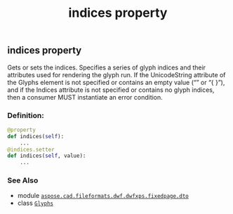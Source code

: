 ﻿---
title: indices property
second_title: Aspose.CAD for Python via .NET API References
description: 
type: docs
weight: 150
url: /python-net/aspose.cad.fileformats.dwf.dwfxps.fixedpage.dto/glyphs/indices/
is_root: false
---

## indices property


Gets or sets the indices.
Specifies a series of glyph indices and their attributes used for rendering the glyph run.
If the UnicodeString attribute of the Glyphs element is not specified
or contains an empty value (“” or “{ }”), and if the Indices attribute is not specified or  contains no glyph indices,
then a consumer MUST instantiate an error condition.
### Definition:
```python
@property
def indices(self):
    ...
@indices.setter
def indices(self, value):
    ...
```

### See Also
* module [`aspose.cad.fileformats.dwf.dwfxps.fixedpage.dto`](../../)
* class [`Glyphs`](/cad/python-net/aspose.cad.fileformats.dwf.dwfxps.fixedpage.dto/glyphs)

